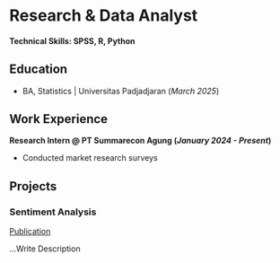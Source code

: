 # Research & Data Analyst
#### Technical Skills: SPSS, R, Python
## Education
- BA, Statistics | Universitas Padjadjaran (_March 2025_)

## Work Experience
**Research Intern @ PT Summarecon Agung (_January 2024 - Present_)**
- Conducted market research surveys 

## Projects
### Sentiment Analysis
[Publication](link)

...Write Description
